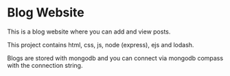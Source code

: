 # Blog Website

This is a blog website where you can add and view posts.

This project contains html, css, js, node (express), ejs and lodash.

Blogs are stored with mongodb and you can connect via mongodb compass with the connection string.
